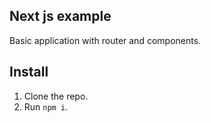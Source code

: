 ## Next js example

Basic application with router and components.

## Install

1. Clone the repo.
2. Run `npm i`.